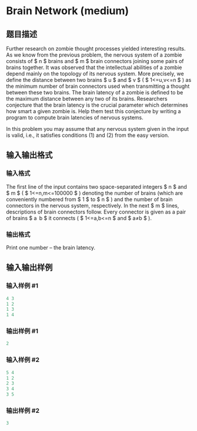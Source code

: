 # Brain Network (medium)

## 题目描述

Further research on zombie thought processes yielded interesting results. As we know from the previous problem, the nervous system of a zombie consists of $ n $ brains and $ m $ brain connectors joining some pairs of brains together. It was observed that the intellectual abilities of a zombie depend mainly on the topology of its nervous system. More precisely, we define the distance between two brains $ u $ and $ v $ ( $ 1<=u,v<=n $ ) as the minimum number of brain connectors used when transmitting a thought between these two brains. The brain latency of a zombie is defined to be the maximum distance between any two of its brains. Researchers conjecture that the brain latency is the crucial parameter which determines how smart a given zombie is. Help them test this conjecture by writing a program to compute brain latencies of nervous systems.

In this problem you may assume that any nervous system given in the input is valid, i.e., it satisfies conditions (1) and (2) from the easy version.

## 输入输出格式

### 输入格式

The first line of the input contains two space-separated integers $ n $ and $ m $ ( $ 1<=n,m<=100000 $ ) denoting the number of brains (which are conveniently numbered from $ 1 $ to $ n $ ) and the number of brain connectors in the nervous system, respectively. In the next $ m $ lines, descriptions of brain connectors follow. Every connector is given as a pair of brains $ a b $ it connects ( $ 1<=a,b<=n $ and $ a≠b $ ).

### 输出格式

Print one number – the brain latency.

## 输入输出样例

### 输入样例 #1

```cpp
4 3
1 2
1 3
1 4

```
### 输出样例 #1

```cpp
2
```


### 输入样例 #2

```cpp
5 4
1 2
2 3
3 4
3 5

```
### 输出样例 #2

```cpp
3
```


